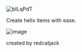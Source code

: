 ![bILqPdT](https://github.com/user-attachments/assets/d03faa7b-ed81-4225-a639-6378dda9ad9d)


Create helix items with ease.

![image](https://github.com/user-attachments/assets/f086b6b1-f61e-4c31-b416-644528838370)



created by redcatjack
